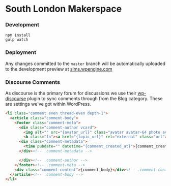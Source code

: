 South London Makerspace
=======================

### Development

```
npm install
gulp watch
```

### Deployment

Any changes committed to the `master` branch will be automatically uploaded to the development preview at [slms.wpengine.com](http://slms.wpengine.com)

### Discourse Comments

As discourse is the primary forum for discussions we use their [wp-discourse](https://github.com/discourse/wp-discourse) plugin to sync comments through from the Blog category. These are settings we've got within WordPress.

```html
<li class="comment even thread-even depth-1">
  <article class="comment-body">
    <footer class="comment-meta">
      <div class="comment-author vcard">
        <img alt="" src="{avatar_url}" class="avatar avatar-64 photo avatar-default" height="45" width="45">
        <b class="fn"><a href="{topic_url}" rel="external" class="url">{username}</a></b>
      <div class="comment-metadata">
        <time pubdate="" datetime="{comment_created_at}">{comment_created_at}</time>
      </div><!-- .comment-metadata -->

      </div><!-- .comment-author -->
    </footer><!-- .comment-meta -->
    <div class="comment-content">{comment_body}</div><!-- .comment-content -->
  </article><!-- .comment-body -->
</li>
```
